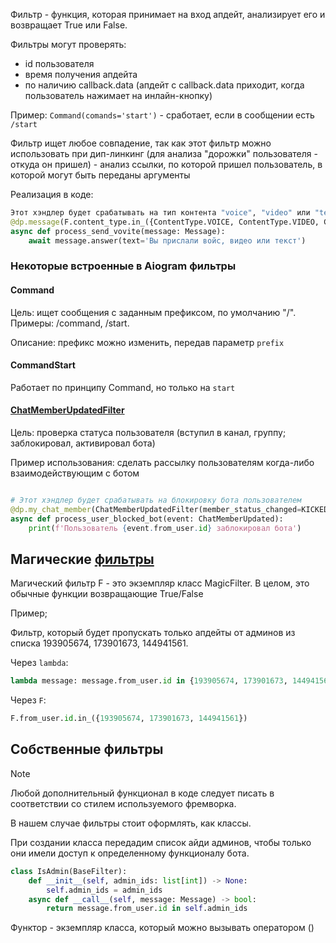 Фильтр - функция, которая принимает на вход апдейт, анализирует его и возвращает True или False.

Фильтры могут проверять: 
- id пользователя 
- время получения апдейта
- по наличию callback.data (апдейт с callback.data приходит, когда пользователь нажимает на инлайн-кнопку)

Пример:  `Command(comands='start')` - сработает, если в сообщении есть `/start`

Фильтр ищет любое совпадение, так как этот фильтр можно использовать при дип-линкинг (для анализа "дорожки" пользователя - откуда он пришел) - анализ ссылки, по которой пришел пользователь, в которой могут быть переданы аргументы 

Реализация в коде:

```python
Этот хэндлер будет срабатывать на тип контента "voice", "video" или "text"
@dp.message(F.content_type.in_({ContentType.VOICE, ContentType.VIDEO, ContentType.TEXT})) 
async def process_send_vovite(message: Message): 
	await message.answer(text='Вы прислали войс, видео или текст')
```

### Некоторые встроенные в Aiogram фильтры
#### Command

Цель: ищет сообщения с заданным префиксом, по умолчанию "/".
Примеры: /command, /start.

Описание: префикс можно изменить, передав параметр `prefix`

#### CommandStart
Работает по принципу Command, но только на `start`

#### [ChatMemberUpdatedFilter](https://docs.aiogram.dev/en/dev-3.x/dispatcher/filters/chat_member_updated.html)

Цель: проверка статуса пользователя (вступил в канал, группу; заблокировал, активировал бота)

Пример использования: сделать рассылку пользователям когда-либо взаимодействующим с ботом

``` python

# Этот хэндлер будет срабатывать на блокировку бота пользователем
@dp.my_chat_member(ChatMemberUpdatedFilter(member_status_changed=KICKED)) 
async def process_user_blocked_bot(event: ChatMemberUpdated):
	print(f'Пользователь {event.from_user.id} заблокировал бота')
```


## Магические [фильтры](https://docs.aiogram.dev/en/dev-3.x/dispatcher/filters/magic_filters.html#magic-filters)

Магический фильтр F - это экземпляр класс MagicFilter. В целом, это обычные функции возвращающие True/False

Пример; 

Фильтр, который будет пропускать только апдейты от админов из списка 193905674, 173901673, 144941561.

Через `lambda`:

```python
lambda message: message.from_user.id in {193905674, 173901673, 144941561}
```

Через `F`:

```python
F.from_user.id.in_({193905674, 173901673, 144941561})
```

## Собственные фильтры 

> [!note]
> Любой дополнительный функционал в коде следует писать в соответствии со стилем используемого фремворка.

В нашем случае фильтры стоит оформлять, как классы. 

При создании класса передадим список айди админов, чтобы только они имели доступ к определенному функционалу бота.

``` python
class IsAdmin(BaseFilter): 
	def __init__(self, admin_ids: list[int]) -> None: 
		self.admin_ids = admin_ids 
	async def __call__(self, message: Message) -> bool: 
		return message.from_user.id in self.admin_ids
```

Функтор - экземпляр класса, который можно вызывать оператором ()

